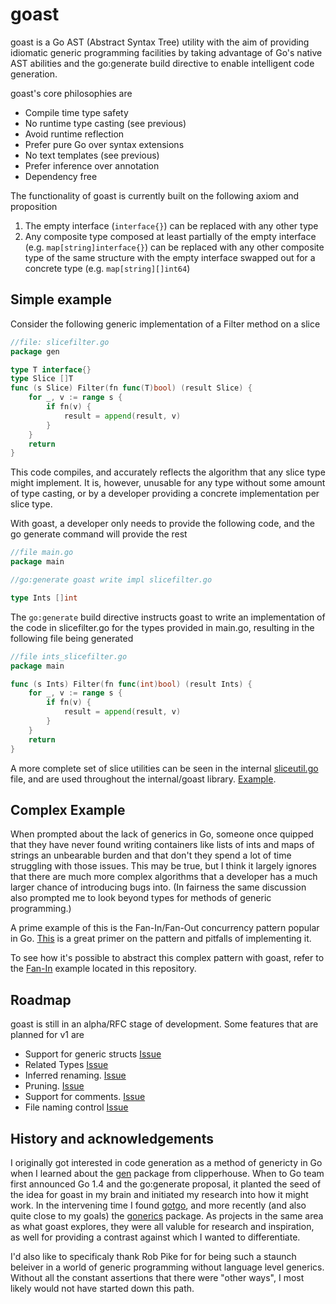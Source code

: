 goast
=====

goast is a Go AST (Abstract Syntax Tree) utility with the aim of providing idiomatic generic programming facilities by taking advantage of Go's native AST abilities and the go:generate build directive to enable intelligent code generation.

goast's core philosophies are

* Compile time type safety
* No runtime type casting (see previous)
* Avoid runtime reflection
* Prefer pure Go over syntax extensions
* No text templates (see previous)
* Prefer inference over annotation
* Dependency free

The functionality of goast is currently built on the following axiom and proposition

1. The empty interface (`interface{}`) can be replaced with any other type
2. Any composite type composed at least partially of the empty interface (e.g. `map[string]interface{}`) can be replaced with any other composite type of the same structure with the empty interface swapped out for a concrete type (e.g. `map[string][]int64`)

## Simple example

Consider the following generic implementation of a Filter method on a slice


```go
//file: slicefilter.go
package gen

type T interface{}
type Slice []T
func (s Slice) Filter(fn func(T)bool) (result Slice) {
	for _, v := range s {
		if fn(v) {
			result = append(result, v)
		}
	}
	return
}
```

This code compiles, and accurately reflects the algorithm that any slice type might implement. It is, however, unusable for any type without some amount of type casting, or by a developer providing a concrete implementation per slice type.

With goast, a developer only needs to provide the following code, and the go generate command will provide the rest

```go
//file main.go
package main

//go:generate goast write impl slicefilter.go

type Ints []int
```

The `go:generate` build directive instructs goast to write an implementation of the code in slicefilter.go for the types provided in main.go, resulting in the following file being generated

```go
//file ints_slicefilter.go
package main

func (s Ints) Filter(fn func(int)bool) (result Ints) {
	for _, v := range s {
		if fn(v) {
			result = append(result, v)
		}
	}
	return
}
```

A more complete set of slice utilities can be seen in the internal [sliceutil.go](https://github.com/jamesgarfield/goast/blob/master/internal/gen/sliceutil.go) file, and are used throughout the internal/goast library. [Example](https://github.com/jamesgarfield/goast/blob/master/internal/goast/filedecls_sliceutil.go).


## Complex Example

When prompted about the lack of generics in Go, someone once quipped that they have never found writing containers like lists of ints and maps of strings an unbearable burden and that don't they spend a lot of time struggling with those issues. This may be true, but I think it largely ignores that there are much more complex algorithms that a developer has a much larger chance of introducing bugs into. (In fairness the same discussion also prompted me to look beyond types for methods of generic programming.)

A prime example of this is the Fan-In/Fan-Out concurrency pattern popular in Go. [This](http://blog.golang.org/pipelines) is a great primer on the pattern and pitfalls of implementing it. 

To see how it's possible to abstract this complex pattern with goast, refer to the [Fan-In](https://github.com/jamesgarfield/goast/tree/master/example/fan_in) example located in this repository.


## Roadmap

goast is still in an alpha/RFC stage of development. Some features that are planned for v1 are

* Support for generic structs [Issue](https://github.com/jamesgarfield/goast/issues/1)
* Related Types [Issue](https://github.com/jamesgarfield/goast/issues/4)
* Inferred renaming. [Issue](https://github.com/jamesgarfield/goast/issues/2)
* Pruning. [Issue](https://github.com/jamesgarfield/goast/issues/6)
* Support for comments. [Issue](https://github.com/jamesgarfield/goast/issues/5)
* File naming control [Issue](https://github.com/jamesgarfield/goast/issues/7)


## History and acknowledgements

I originally got interested in code generation as a method of genericty in Go when I learned about the [gen](http://clipperhouse.github.io/gen/) package from clipperhouse. When to Go team first announced Go 1.4 and the go:generate proposal, it planted the seed of the idea for goast in my brain and initiated my research into how it might work. In the intervening time I found [gotgo](https://github.com/droundy/gotgo), and more recently (and also quite close to my goals) the [gonerics](https://github.com/bouk/gonerics) package. As projects in the same area as what goast explores, they were all valuble for research and inspiration, as well for providing a contrast against which I wanted to differentiate.

I'd also like to specificaly thank Rob Pike for for being such a staunch beleiver in a world of generic programming without language level generics. Without all the constant assertions that there were "other ways", I most likely would not have started down this path.

